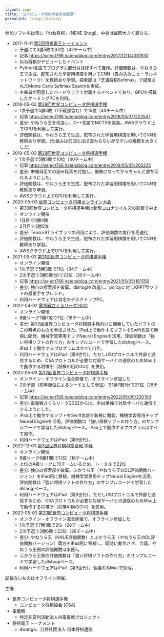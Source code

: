 ```yaml
---
layout: page
title: "コンピュータ将棋大会参加履歴"
permalink: /shogi-history/
---
```


参加ソフト名は常に「ねね将棋」(NENE Shogi)。中身は毎回大きく異なる。

* 2017-11-11 [第5回将棋電王トーナメント](http://denou.jp/tournament2017/)
  * 予選にて3勝5敗で32位（42チーム中）
  * 記事 https://select766.hatenablog.com/entry/2017/12/14/081930
  * ねね将棋がデビューしたイベント
  * Python言語でプログラム部分はほぼすべて自作。評価関数は、やねうら王で生成、配布された学習用棋譜を用いてCNN（畳み込みニューラルネットワーク）を教師あり学習。探索部は「芝浦将棋Softmax」で提案されたMonte Carlo Softmax Searchを実装。
  * 主催者が用意したハードウェアで対局するイベントであり、GPUを搭載したゲーミングPCを利用。
* 2018-05-03 [第28回世界コンピュータ将棋選手権](http://www2.computer-shogi.org/wcsc28/)
  * 1次予選で5勝3敗（1不戦勝含む）で15位（40チーム中）
  * 記事 https://select766.hatenablog.com/entry/2018/05/07/222547
  * 差分: やねうら王を改造し、C++言語でMCTSを実装。AWSクラウド上でGPUを利用して実行。
  * 評価関数は、やねうら王で生成、配布された学習用棋譜を用いてCNNを教師あり学習。(仕組みは前回とほぼ変わらないがモデルの規模を大きくした)
* 2019-05-03 [第29回世界コンピュータ将棋選手権](http://www2.computer-shogi.org/wcsc29/)
  * 1次予選で5勝3敗で10位（40チーム中）
  * 記事 https://select766.hatenablog.com/entry/2019/05/05/205225
  * 差分: 末端局面での詰み探索を付加し、優勢になってからちゃんと勝ち切れるようにした。
  * 評価関数は、やねうら王で生成、配布された学習用棋譜を用いてCNNを教師あり学習。
  * AWSクラウド上でGPUを利用して実行。
* 2020-05-03 [世界コンピュータ将棋オンライン大会](http://www2.computer-shogi.org/wcso1.html)
  * 第30回世界コンピュータ将棋選手権は新型コロナウイルスの影響で中止
  * オンライン開催
  * 1日目で4勝4敗
  * 2日目で3勝5敗
  * 差分: TensorRTライブラリの利用により、評価関数の実行を高速化
  * 評価関数は、やねうら王で生成、配布された学習用棋譜を用いてCNNを教師あり学習。
  * AWSクラウド上でGPUを利用して実行。
* 2021-05-03 [第31回世界コンピュータ将棋選手権](http://www2.computer-shogi.org/wcsc31/)
  * オンライン開催
  * 1次予選で5勝3敗で11位（34チーム中）
  * 2次予選で3勝5敗1分で23位（30チーム中）
  * 記事 https://select766.hatenablog.com/entry/2021/05/05/181556
  * 差分: 独自の探索部を破棄。dlshogiを改造し、policyに対しKPPT型ソフトの最善手をブレンド。
  * 利用ハードウェアは自宅のデスクトップPC。
* 2022-04-02 [電竜戦さくらリーグ2022](https://golan.sakura.ne.jp/denryusen/dr3_sakura/dr1_live.php)
  * オンライン開催
  * B級リーグ7勝7敗で7位（18チーム中）
  * 差分: 第32回世界コンピュータ将棋選手権向けに開発していたソフトのこの時点のものを参加させた。iPad上で動作するソフトをSwift言語で新規に開発。機械学習専用チップNeural Engineを活用。評価関数は「強い将棋ソフトの作り方」のサンプルコードで学習したdlshogiベース。iPad上で動作するプログラムはすべて自作。
  * 利用ハードウェアはiPad（第9世代）。ただしUSIプロトコルで外部と通信するため、CSAプロトコルが必要な対局サーバとの通信のためMac上で動作する将棋所（将棋AI用のGUI）を併用。
* 2022-05-03 [第32回世界コンピュータ将棋選手権](http://www2.computer-shogi.org/wcsc32/)
  * オンライン・オフライン混合開催で、オフライン参加した
  * 2次予選（前年順位によるシードとして参加）で1勝7敗1分で27位（28チーム中）
  * 記事 https://select766.hatenablog.com/entry/2022/05/05/230100
  * 差分: 電竜戦さくらリーグ2022からは、iPad単独で対局サーバと通信できるようにした。
  * iPad上で動作するソフトをSwift言語で新規に開発。機械学習専用チップNeural Engineを活用。評価関数は「強い将棋ソフトの作り方」のサンプルコードで学習したdlshogiベース。iPad上で動作するプログラムはすべて自作。
  * 利用ハードウェアはiPad（第9世代）。
* 2022-12-03 [第3回世界将棋AI電竜戦 本戦](https://denryu-sen.jp/dr3/index.html)
  * オンライン開催
  * B級リーグ6勝11敗で12位（18チーム中）
  * 上位のA級リーグに10チームいるため、トータルで22位
  * 差分: 独自の探索部を破棄。ふかうら王（やねうら王のDL評価関数バージョン）をiPad用に移植。機械学習専用チップNeural Engineを活用。評価関数は「強い将棋ソフトの作り方」のサンプルコードで学習したdlshogiベース。
  * 利用ハードウェアはiPad（第9世代）。ただしUSIプロトコルで外部と通信するため、CSAプロトコルが必要な対局サーバとの通信のためMac上で動作する将棋所（将棋AI用のGUI）を併用。
* 2023-05-03 [第33回世界コンピュータ将棋選手権](http://www2.computer-shogi.org/wcsc33/)
  * オンライン・オフライン混合開催で、オフライン参加した
  * 1次予選で7勝1敗で2位（28チーム中）
  * 2次予選で3勝6敗で23位（28チーム中）
  * 差分: やねうら王（NNUE評価関数）とふかうら王（やねうら王のDL評価関数バージョン）両方をiPad用に移植し、同時に動作させ、合議。やねうら王側の評価関数は水匠5。
  * ふかうら王側の評価関数は「強い将棋ソフトの作り方」のサンプルコードで学習したdlshogiベース。
  * 利用ハードウェアはiPad（第9世代）。合議のみMacで処理。

記載ないものはオフライン開催。

主催:

- 世界コンピュータ将棋選手権
  - コンピュータ将棋協会 (CSA)
- 電竜戦
  - 特定非営利活動法人AI電竜戦プロジェクト
- 将棋電王トーナメント
  - dwango、公益社団法人 日本将棋連盟
